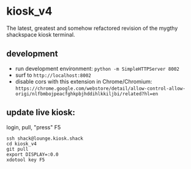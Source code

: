 # kiosk_v4
The latest, greatest and somehow refactored revision of the mygthy shackspace kiosk terminal.



## development

* run development environment: ``python -m SimpleHTTPServer 8002``
* surf to ``http://localhost:8002``
* disable cors with this extension in Chrome/Chromium: ``https://chrome.google.com/webstore/detail/allow-control-allow-origi/nlfbmbojpeacfghkpbjhddihlkkiljbi/related?hl=en``

## update live kiosk:

login, pull, "press" F5


    ssh shack@lounge.kiosk.shack
    cd kiosk_v4
    git pull
    export DISPLAY=:0.0
    xdotool key F5

